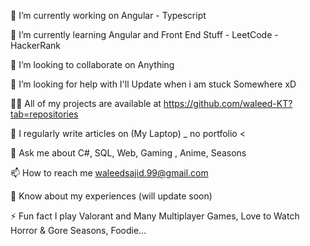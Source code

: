 🔭 I’m currently working on Angular - Typescript

🌱 I’m currently learning Angular and Front End Stuff - LeetCode - HackerRank

👯 I’m looking to collaborate on Anything

🤝 I’m looking for help with I'll Update when i am stuck Somewhere xD

👨‍💻 All of my projects are available at https://github.com/waleed-KT?tab=repositories

📝 I regularly write articles on (My Laptop) _ no portfolio <

💬 Ask me about C#, SQL, Web, Gaming , Anime, Seasons

📫 How to reach me waleedsajid.99@gmail.com

📄 Know about my experiences (will update soon)

⚡ Fun fact I play Valorant and Many Multiplayer Games, Love to Watch Horror & Gore Seasons, Foodie...
